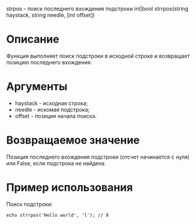 strpos - поиск последнего вхождения подстроки
    int|bool strrpos(string haystack, string needle, [int offset])

Описание
========

Функция выполняет поиск подстроки в исходной строке и возвращает позицию последнего вхождения.

Аргументы
=========

* haystack - исходная строка;
* needle - искомая подстрока;
* offset - позиция начала поиска.

Возвращаемое значение
=====================

Позиция последнего вхождения подстроки (отсчет начинается с нуля) или False, если подстрока не найдена.

Пример использования
====================

Поиск подстроки:

    echo strrpos('Hello world', 'l'); // 9


